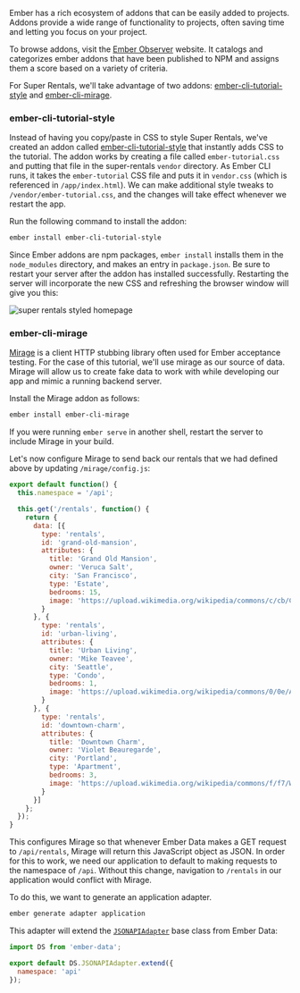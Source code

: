 Ember has a rich ecosystem of addons that can be easily added to projects.
Addons provide a wide range of functionality to projects, often saving time and letting you focus on your project.

To browse addons, visit the [Ember Observer](https://emberobserver.com/) website.  It catalogs and categorizes ember addons that have been published to NPM and assigns them a score based on a variety of criteria.

For Super Rentals, we'll take advantage of two addons: [ember-cli-tutorial-style](https://github.com/toddjordan/ember-cli-tutorial-style) and [ember-cli-mirage](http://www.ember-cli-mirage.com/).

### ember-cli-tutorial-style

Instead of having you copy/paste in CSS to style Super Rentals, we've created an addon called [ember-cli-tutorial-style](https://github.com/ember-learn/ember-cli-tutorial-style) that instantly adds CSS to the tutorial.
The addon works by creating a file called `ember-tutorial.css` and putting that file in the super-rentals `vendor` directory.
As Ember CLI runs, it takes the `ember-tutorial` CSS file and puts it in `vendor.css` (which is referenced in `/app/index.html`).
We can make additional style tweaks to `/vendor/ember-tutorial.css`, and the changes will take effect whenever we restart the app.

Run the following command to install the addon:

```bash
ember install ember-cli-tutorial-style
```

Since Ember addons are npm packages, `ember install` installs them in the `node_modules` directory, and makes an entry
in `package.json`. Be sure to restart your server after the addon has installed successfully. Restarting the server will
incorporate the new CSS and refreshing the browser window will give you this:

![super rentals styled homepage](/images/installing-addons/styled-super-rentals-basic.png)

### ember-cli-mirage

[Mirage](http://www.ember-cli-mirage.com/) is a client HTTP stubbing library often used for Ember acceptance testing.
For the case of this tutorial, we'll use mirage as our source of data.
Mirage will allow us to create fake data to work with while developing our app and mimic a running backend server.

Install the Mirage addon as follows:

```bash
ember install ember-cli-mirage
```

If you were running `ember serve` in another shell, restart the server to include Mirage in your build.

Let's now configure Mirage to send back our rentals that we had defined above by updating `/mirage/config.js`:

```javascript {data-filename=mirage/config.js}
export default function() {
  this.namespace = '/api';

  this.get('/rentals', function() {
    return {
      data: [{
        type: 'rentals',
        id: 'grand-old-mansion',
        attributes: {
          title: 'Grand Old Mansion',
          owner: 'Veruca Salt',
          city: 'San Francisco',
          type: 'Estate',
          bedrooms: 15,
          image: 'https://upload.wikimedia.org/wikipedia/commons/c/cb/Crane_estate_(5).jpg'
        }
      }, {
        type: 'rentals',
        id: 'urban-living',
        attributes: {
          title: 'Urban Living',
          owner: 'Mike Teavee',
          city: 'Seattle',
          type: 'Condo',
          bedrooms: 1,
          image: 'https://upload.wikimedia.org/wikipedia/commons/0/0e/Alfonso_13_Highrise_Tegucigalpa.jpg'
        }
      }, {
        type: 'rentals',
        id: 'downtown-charm',
        attributes: {
          title: 'Downtown Charm',
          owner: 'Violet Beauregarde',
          city: 'Portland',
          type: 'Apartment',
          bedrooms: 3,
          image: 'https://upload.wikimedia.org/wikipedia/commons/f/f7/Wheeldon_Apartment_Building_-_Portland_Oregon.jpg'
        }
      }]
    };
  });
}
```

This configures Mirage so that whenever Ember Data makes a GET request to `/api/rentals`, Mirage will return this JavaScript object as JSON.
In order for this to work, we need our application to default to making requests to the namespace of `/api`.
Without this change, navigation to `/rentals` in our application would conflict with Mirage.

To do this, we want to generate an application adapter.

```bash
ember generate adapter application
```

This adapter will extend the [`JSONAPIAdapter`][1] base class from Ember Data:

[1]: https://api.emberjs.com/data/classes/DS.JSONAPIAdapter.html

```javascript {data-filename=app/adapters/application.js}
import DS from 'ember-data';

export default DS.JSONAPIAdapter.extend({
  namespace: 'api'
});

```
